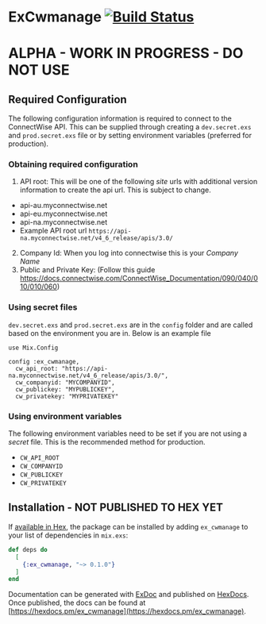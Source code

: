 # ExCwmanage [![Build Status](https://travis-ci.org/zpeters/ex_cwmanage.svg?branch=master)](https://travis-ci.org/zpeters/ex_cwmanage)

# ALPHA - WORK IN PROGRESS - DO NOT USE

## Required Configuration
The following configuration information is required to connect to the ConnectWise API.  This can be supplied through creating a `dev.secret.exs` and `prod.secret.exs` file or by setting environment variables (preferred for production).

### Obtaining required configuration
1. API root: This will be one of the following *site* urls with additional version information to create the api url.  This is subject to change.
 - api-au.myconnectwise.net
 - api-eu.myconnectwise.net
 - api-na.myconnectwise.net
 - Example API root url `https://api-na.myconnectwise.net/v4_6_release/apis/3.0/`
2. Company Id: When you log into connectwise this is your *Company Name*
3. Public and Private Key:  (Follow this guide https://docs.connectwise.com/ConnectWise_Documentation/090/040/010/010/060)

### Using secret files
`dev.secret.exs` and `prod.secret.exs` are in the `config` folder and are called based on the environment you are in.  Below is an example file
```
use Mix.Config

config :ex_cwmanage,
  cw_api_root: "https://api-na.myconnectwise.net/v4_6_release/apis/3.0/",
  cw_companyid: "MYCOMPANYID",
  cw_publickey: "MYPUBLICKEY",
  cw_privatekey: "MYPRIVATEKEY"
```
### Using environment variables
The following environment variables need to be set if you are not using a *secret* file. This is the recommended method for production.
-  `CW_API_ROOT`
-  `CW_COMPANYID`
-  `CW_PUBLICKEY`
-  `CW_PRIVATEKEY`

## Installation - NOT PUBLISHED TO HEX YET

If [available in Hex](https://hex.pm/docs/publish), the package can be installed
by adding `ex_cwmanage` to your list of dependencies in `mix.exs`:

```elixir
def deps do
  [
    {:ex_cwmanage, "~> 0.1.0"}
  ]
end
```

Documentation can be generated with [ExDoc](https://github.com/elixir-lang/ex_doc)
and published on [HexDocs](https://hexdocs.pm). Once published, the docs can
be found at [https://hexdocs.pm/ex_cwmanage](https://hexdocs.pm/ex_cwmanage).
